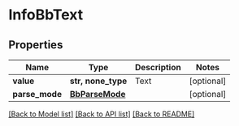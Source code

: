 # InfoBbText


## Properties
Name | Type | Description | Notes
------------ | ------------- | ------------- | -------------
**value** | **str, none_type** | Text | [optional] 
**parse_mode** | [**BbParseMode**](BbParseMode.md) |  | [optional] 

[[Back to Model list]](../README.md#documentation-for-models) [[Back to API list]](../README.md#documentation-for-api-endpoints) [[Back to README]](../README.md)


